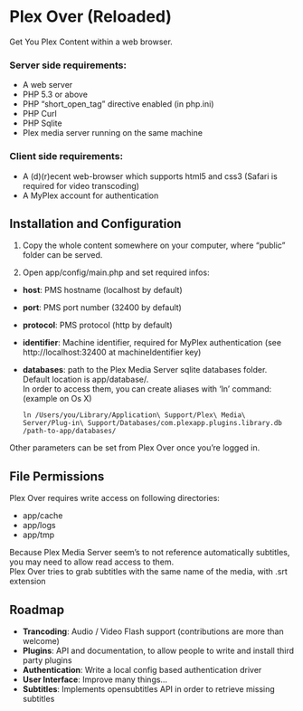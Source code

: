 Plex Over (Reloaded)
====================

Get You Plex Content within a web browser.

### Server side requirements:

-   A web server
-   PHP 5.3 or above
-   PHP “short\_open\_tag” directive enabled (in php.ini)
-   PHP Curl
-   PHP Sqlite
-   Plex media server running on the same machine

### Client side requirements:

-   A (d)(r)ecent web-browser which supports html5 and css3 (Safari is
    required for video transcoding)
-   A MyPlex account for authentication

Installation and Configuration
------------------------------

1. Copy the whole content somewhere on your computer, where “public”
folder can be served.

2. Open app/config/main.php and set required infos:

-   **host**: PMS hostname (localhost by default)
-   **port**: PMS port number (32400 by default)
-   **protocol**: PMS protocol (http by default)
-   **identifier**: Machine identifier, required for MyPlex
    authentication (see http://localhost:32400 at machineIdentifier key)
-   **databases**: path to the Plex Media Server sqlite databases
    folder. Default location is app/database/.  
     In order to access them, you can create aliases with ‘ln’ command:
    (example on Os X)  

    `ln /Users/you/Library/Application\ Support/Plex\ Media\ Server/Plug-in\ Support/Databases/com.plexapp.plugins.library.db /path-to-app/databases/`

Other parameters can be set from Plex Over once you’re logged in.

File Permissions
----------------

Plex Over requires write access on following directories:

-   app/cache
-   app/logs
-   app/tmp

Because Plex Media Server seem’s to not reference automatically
subtitles, you may need to allow read access to them.  
 Plex Over tries to grab subtitles with the same name of the media, with
.srt extension

Roadmap
-------

-   **Trancoding**: Audio / Video Flash support (contributions are more
    than welcome)
-   **Plugins**: API and documentation, to allow people to write and
    install third party plugins
-   **Authentication**: Write a local config based authentication driver
-   **User Interface**: Improve many things…
-   **Subtitles**: Implements opensubtitles API in order to retrieve missing subtitles